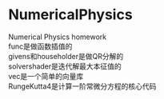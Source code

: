 # NumericalPhysics  
Numerical Physics homework  
func是做函数插值的  
givens和householder是做QR分解的  
solvershader是迭代解最大本征值的  
vec是一个简单的向量库  
RungeKutta4是计算一阶常微分方程的核心代码  

